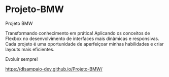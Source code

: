 # Projeto-BMW
Projeto BMW

Transformando conhecimento em prática!
Aplicando os conceitos de Flexbox no desenvolvimento de interfaces mais dinâmicas e responsivas. 
Cada projeto é uma oportunidade de aperfeiçoar minhas habilidades e criar layouts mais eficientes. 

Evoluir sempre!

https://dlsampaio-dev.github.io/Projeto-BMW/
